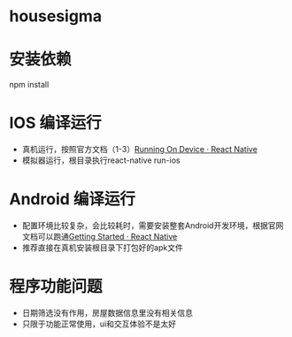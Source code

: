 # housesigma

# 安装依赖
npm install

# IOS 编译运行
* 真机运行，按照官方文档（1-3）[Running On Device · React Native](https://facebook.github.io/react-native/docs/running-on-device)
* 模拟器运行，根目录执行react-native run-ios

# Android 编译运行
* 配置环境比较复杂，会比较耗时，需要安装整套Android开发环境，根据官网文档可以跑通[Getting Started · React Native](https://facebook.github.io/react-native/docs/getting-started)
* 推荐直接在真机安装根目录下打包好的apk文件

# 程序功能问题
* 日期筛选没有作用，房屋数据信息里没有相关信息
* 只限于功能正常使用，ui和交互体验不是太好